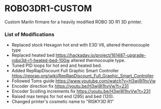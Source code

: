 # ROBO3DR1-CUSTOM
Custom Marlin firmare for a heavily modified ROBO 3D R1 3D printer.

### List of Modifications 
- Replaced stock Hexagon hot end with E3D V6, altered thermocouple type
- Replaced heated bed https://hackaday.io/project/161487-upgrade-robo3d-r1-heated-bed-100w altered thermocouple type.
- Tuned PID loops for hot end and heated bed.
- Added RepRapDiscount Full Graphic Smart Controller https://reprap.org/wiki/RepRapDiscount_Full_Graphic_Smart_Controller
 - Followed Toms guide https://www.youtube.com/watch?v=H3wj9l1hvVw
  - Encoder direction fix https://youtu.be/H3wj9l1hvVw?t=231
  - Encoder Scolling increments fix https://youtu.be/H3wj9l1hvVw?t=231
- Raised max temps for hot end (295) and bed (120). 
- Changed printer's cosmetic name to "RISKY3D R1" 

